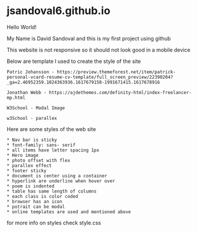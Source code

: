 # jsandoval6.github.io

Hello World!

My Name is David Sandoval and this is my first project using github

This website is not responsive so it should not look good in a mobile device

Below are template I used to create the style of the site

    Patric Johansson - https://preview.themeforest.net/item/patrick-personal-vcard-resume-cv-template/full_screen_preview/22390204?_ga=2.46952359.1024363936.1617679158-1991671415.1617678916

    Jonathan Webb - https://ajdethemes.com/definity-html/index-freelancer-mp.html

    W3School - Modal Image

    w3School - parallex

Here are some styles of the web site

    * Nav bar is sticky
    * font-family: sans- serif
    * all items have letter spacing 1px
    * Hero image 
    * photo offset with flex
    * parallex effect
    * footer sticky
    * document is center using a container
    * hyperlink are underline when hover over
    * poem is indented
    * table has same length of columns
    * each class is color coded
    * browser has an icon
    * potrait can be modal
    * online templates are used and mentioned above
for more info on styles check style.css
    


